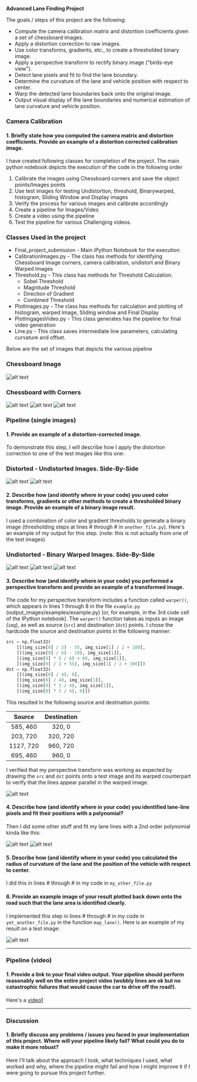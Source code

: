 **Advanced Lane Finding Project**

The goals / steps of this project are the following:

* Compute the camera calibration matrix and distortion coefficients given a set of chessboard images.
* Apply a distortion correction to raw images.
* Use color transforms, gradients, etc., to create a thresholded binary image.
* Apply a perspective transform to rectify binary image ("birds-eye view").
* Detect lane pixels and fit to find the lane boundary.
* Determine the curvature of the lane and vehicle position with respect to center.
* Warp the detected lane boundaries back onto the original image.
* Output visual display of the lane boundaries and numerical estimation of lane curvature and vehicle position.

[//]: # (Image References)

[image1]: ./output_images/chessboardcorner-image1.png "Chessboard Image1"
[image2]: ./output_images/chessboardcorner-image2.png "Chessboard Image2"
[image3]: ./output_images/chessboardcorner-image3.png "Chessboard Image3"
[image4]: ./output_images/original_distorted.png "Original and Undistorted Image - SideBySide"
[image5]: ./output_images/original_undistorted.png "Original Undistorted - After Calibration"
[image6]: ./output_images/warped.png "Warped (Birds View)"
[image7]: ./output_images/histogram.png "Histogram"
[image8]: ./output_images/sliding_window.png "Sliding Window"
[image9]: ./output_images/sliding_window2.png "Sliding Window - Subsequent frames"
[image10]: ./output_images/final_display.png "Final Display Image"
[image11]: ./chess_calibration_images/calibration3.jpg "Non Calibrated Images"
[image12]: ./chess_calibration_images/test_images/test1.jpg "Test Image for Visualization"
[image13]: ./chess_calibration_images/test_images/test1.jpg "Another Image for Visualization"
[video1]: ./output_final_project.mp4 "Project Video"
[video2]: ./output_final_project_challenge.mp4 "Challenge Video"
[image14]: ./output_images/original_distorted2.png "Original and Undistorted Image - SideBySide"
[image15]: ./output_images/original-threshold-side-side.png "Undistorted and Binary Warped Image - SideBySide"
[image16]: ./output_images/original-threshold-side-side2.png "Undistorted and Binary Warped Image - SideBySide"
[image17]: ./output_images/original-threshold-side-side3.png "Undistorted and Binary Warped Image - SideBySide"
[image18]: ./output_images/original-threshold-side-side4.png "Undistorted and Binary Warped Image - SideBySide"
[image19]: ./output_images/original-threshold-side-side5.png "Undistorted and Binary Warped Image - SideBySide"
[image20]: ./output_images/original-threshold-side-side6.png "Undistorted and Binary Warped Image - SideBySide"
[image21]: ./output_images/original-threshold-side-side7.png "Undistorted and Binary Warped Image - SideBySide"

### Camera Calibration

#### 1. Briefly state how you computed the camera matrix and distortion coefficients. Provide an example of a distortion corrected calibration image.

I have created following classes for completion of the project. The main python notebook depicts the execution of the code in the following order

1. Calibrate the images using Chessboard corners and save the object points/Images points
2. Use test images for testing Undistortion, threshold, Binarywarped, histogram, Sliding Window and Display images
3. Verify the process for various images and calibrate accordingly
4. Create a pipeline for Images/Vides
5. Create a video using the pipeline
6. Test the pipeline for various Challenging videos.
### Classes Used in the project ###
* Final_project_submission - Main iPython Notebook for the execution
* CalibrationImages.py - The class has methods for identifying Chessboard Image corners, camera calibration, undistort and Binary Warped Images 
* Threshold.py - This class has methods for Threshold Calculation. 
    * Sobel Threshold
    * Magnitude Threshold
    * Direction of Gradient
    * Combined Threshold
* PlotImages.py - The class has methods for calculation and plotting of histogram, warped Image, Sliding window and Final Display
* PlotImgagesVideo.py - This class generates has the pipeline for final video generation
* Line.py - This class saves intermediate line parameters, calculating curvature and offset.

Below are the set of images that depicts the various pipeline

### Chessboard Image ###
![alt text][image11]

### Chessboard with Corners ###
![alt text][image1]
![alt text][image2]
![alt text][image3]


### Pipeline (single images)

#### 1. Provide an example of a distortion-corrected image.

To demonstrate this step, I will describe how I apply the distortion correction to one of the test images like this one:

### Distorted - Undistorted Images. Side-By-Side ###
![alt text][image14]
![alt text][image4]


#### 2. Describe how (and identify where in your code) you used color transforms, gradients or other methods to create a thresholded binary image.  Provide an example of a binary image result.

I used a combination of color and gradient thresholds to generate a binary image (thresholding steps at lines # through # in `another_file.py`).  Here's an example of my output for this step.  (note: this is not actually from one of the test images)

### Undistorted - Binary Warped Images. Side-By-Side ###
![alt text][image15]
![alt text][image16]
![alt text][image17]


#### 3. Describe how (and identify where in your code) you performed a perspective transform and provide an example of a transformed image.

The code for my perspective transform includes a function called `warper()`, which appears in lines 1 through 8 in the file `example.py` (output_images/examples/example.py) (or, for example, in the 3rd code cell of the IPython notebook).  The `warper()` function takes as inputs an image (`img`), as well as source (`src`) and destination (`dst`) points.  I chose the hardcode the source and destination points in the following manner:

```python
src = np.float32(
    [[(img_size[0] / 2) - 55, img_size[1] / 2 + 100],
    [((img_size[0] / 6) - 10), img_size[1]],
    [(img_size[0] * 5 / 6) + 60, img_size[1]],
    [(img_size[0] / 2 + 55), img_size[1] / 2 + 100]])
dst = np.float32(
    [[(img_size[0] / 4), 0],
    [(img_size[0] / 4), img_size[1]],
    [(img_size[0] * 3 / 4), img_size[1]],
    [(img_size[0] * 3 / 4), 0]])
```

This resulted in the following source and destination points:

| Source        | Destination   | 
|:-------------:|:-------------:| 
| 585, 460      | 320, 0        | 
| 203, 720      | 320, 720      |
| 1127, 720     | 960, 720      |
| 695, 460      | 960, 0        |

I verified that my perspective transform was working as expected by drawing the `src` and `dst` points onto a test image and its warped counterpart to verify that the lines appear parallel in the warped image.

![alt text][image7]


#### 4. Describe how (and identify where in your code) you identified lane-line pixels and fit their positions with a polynomial?

Then I did some other stuff and fit my lane lines with a 2nd order polynomial kinda like this:

![alt text][image8]
![alt text][image9]

#### 5. Describe how (and identify where in your code) you calculated the radius of curvature of the lane and the position of the vehicle with respect to center.

I did this in lines # through # in my code in `my_other_file.py`

#### 6. Provide an example image of your result plotted back down onto the road such that the lane area is identified clearly.

I implemented this step in lines # through # in my code in `yet_another_file.py` in the function `map_lane()`.  Here is an example of my result on a test image:

![alt text][image10]

---

### Pipeline (video)

#### 1. Provide a link to your final video output.  Your pipeline should perform reasonably well on the entire project video (wobbly lines are ok but no catastrophic failures that would cause the car to drive off the road!).

Here's a [video1](./project_video.mp4)

---

### Discussion

#### 1. Briefly discuss any problems / issues you faced in your implementation of this project.  Where will your pipeline likely fail?  What could you do to make it more robust?

Here I'll talk about the approach I took, what techniques I used, what worked and why, where the pipeline might fail and how I might improve it if I were going to pursue this project further.  

